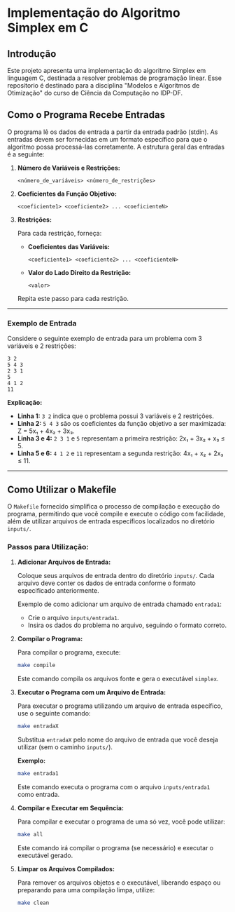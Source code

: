 # Implementação do Algoritmo Simplex em C

## Introdução

Este projeto apresenta uma implementação do algoritmo Simplex em linguagem C, destinada a resolver problemas de programação linear. Esse repositorio é destinado para a disciplina "Modelos e Algoritmos de Otimização" do curso de Ciência da Computação no IDP-DF.

## Como o Programa Recebe Entradas

O programa lê os dados de entrada a partir da entrada padrão (stdin). As entradas devem ser fornecidas em um formato específico para que o algoritmo possa processá-las corretamente. A estrutura geral das entradas é a seguinte:

1. **Número de Variáveis e Restrições:**

   ```plaintext
   <número_de_variáveis> <número_de_restrições>
   ```

2. **Coeficientes da Função Objetivo:**

   ```plaintext
   <coeficiente1> <coeficiente2> ... <coeficienteN>
   ```

3. **Restrições:**

   Para cada restrição, forneça:

   - **Coeficientes das Variáveis:**

     ```plaintext
     <coeficiente1> <coeficiente2> ... <coeficienteN>
     ```

   - **Valor do Lado Direito da Restrição:**

     ```plaintext
     <valor>
     ```

   Repita este passo para cada restrição.

---

### Exemplo de Entrada

Considere o seguinte exemplo de entrada para um problema com 3 variáveis e 2 restrições:

```plaintext
3 2
5 4 3
2 3 1
5
4 1 2
11
```

**Explicação:**

- **Linha 1:** `3 2` indica que o problema possui 3 variáveis e 2 restrições.
- **Linha 2:** `5 4 3` são os coeficientes da função objetivo a ser maximizada: Z = 5x₁ + 4x₂ + 3x₃.
- **Linha 3 e 4:** `2 3 1` e `5` representam a primeira restrição: 2x₁ + 3x₂ + x₃ ≤ 5.
- **Linha 5 e 6:** `4 1 2` e `11` representam a segunda restrição: 4x₁ + x₂ + 2x₃ ≤ 11.

---

## Como Utilizar o Makefile

O `Makefile` fornecido simplifica o processo de compilação e execução do programa, permitindo que você compile e execute o código com facilidade, além de utilizar arquivos de entrada específicos localizados no diretório `inputs/`.

### Passos para Utilização:

1. **Adicionar Arquivos de Entrada:**

   Coloque seus arquivos de entrada dentro do diretório `inputs/`. Cada arquivo deve conter os dados de entrada conforme o formato especificado anteriormente.

   Exemplo de como adicionar um arquivo de entrada chamado `entrada1`:

   - Crie o arquivo `inputs/entrada1`.
   - Insira os dados do problema no arquivo, seguindo o formato correto.

2. **Compilar o Programa:**

   Para compilar o programa, execute:

   ```bash
   make compile
   ```

   Este comando compila os arquivos fonte e gera o executável `simplex`.

3. **Executar o Programa com um Arquivo de Entrada:**

   Para executar o programa utilizando um arquivo de entrada específico, use o seguinte comando:

   ```bash
   make entradaX
   ```

   Substitua `entradaX` pelo nome do arquivo de entrada que você deseja utilizar (sem o caminho `inputs/`).

   **Exemplo:**

   ```bash
   make entrada1
   ```

   Este comando executa o programa com o arquivo `inputs/entrada1` como entrada.

4. **Compilar e Executar em Sequência:**

   Para compilar e executar o programa de uma só vez, você pode utilizar:

   ```bash
   make all
   ```

   Este comando irá compilar o programa (se necessário) e executar o executável gerado.

5. **Limpar os Arquivos Compilados:**

   Para remover os arquivos objetos e o executável, liberando espaço ou preparando para uma compilação limpa, utilize:

   ```bash
   make clean
   ```
